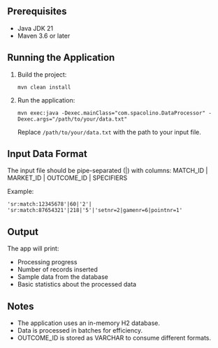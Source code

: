 ## Prerequisites

- Java JDK 21
- Maven 3.6 or later

## Running the Application

1. Build the project:
   ```
   mvn clean install
   ```

2. Run the application:
   ```
   mvn exec:java -Dexec.mainClass="com.spacolino.DataProcessor" -Dexec.args="/path/to/your/data.txt"
   ```
   Replace `/path/to/your/data.txt` with the path to your input file.

## Input Data Format

The input file should be pipe-separated (|) with columns:
MATCH_ID | MARKET_ID | OUTCOME_ID | SPECIFIERS

Example:
```
'sr:match:12345678'|60|'2'|
'sr:match:87654321'|218|'5'|'setnr=2|gamenr=6|pointnr=1'
```

## Output

The app will print:
- Processing progress
- Number of records inserted
- Sample data from the database
- Basic statistics about the processed data

## Notes

- The application uses an in-memory H2 database.
- Data is processed in batches for efficiency.
- OUTCOME_ID is stored as VARCHAR to consume different formats.